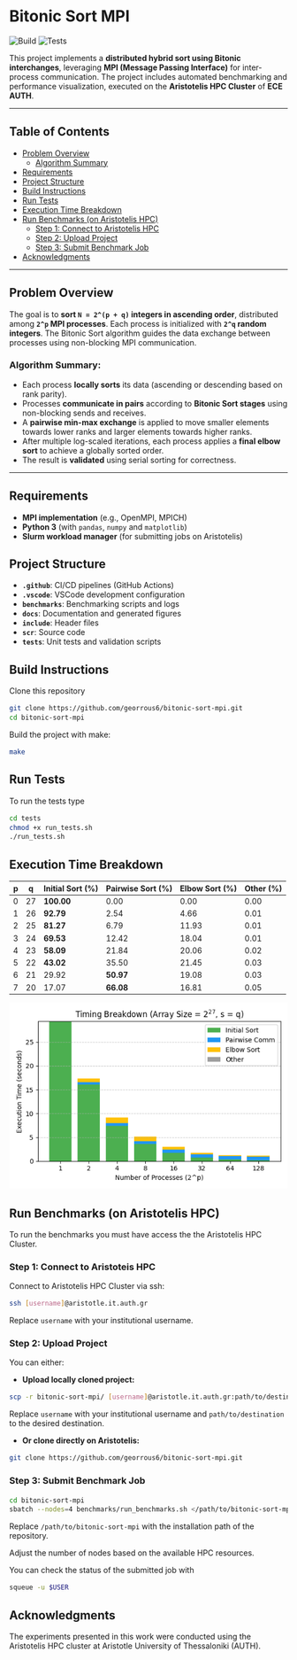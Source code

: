# Bitonic Sort MPI

![Build](https://github.com/georrous6/bitonic-sort-mpi/actions/workflows/build.yml/badge.svg)
![Tests](https://github.com/georrous6/bitonic-sort-mpi/actions/workflows/test.yml/badge.svg)

This project implements a **distributed hybrid sort using Bitonic interchanges**, leveraging 
**MPI (Message Passing Interface)** for inter-process communication. The project includes automated 
benchmarking and performance visualization, executed on the **Aristotelis HPC Cluster** of **ECE AUTH**.

---

## Table of Contents

- [Problem Overview](#problem-overview)
  - [Algorithm Summary](#algorithm-summary)
- [Requirements](#requirements)
- [Project Structure](#project-structure)
- [Build Instructions](#build-instructions)
- [Run Tests](#run-tests)
- [Execution Time Breakdown](#execution-time-breakdown)
- [Run Benchmarks (on Aristotelis HPC)](#run-benchmarks-on-aristotelis-hpc)
  - [Step 1: Connect to Aristotelis HPC](#step-1-connect-to-aristotelis-hpc)
  - [Step 2: Upload Project](#step-2-upload-project)
  - [Step 3: Submit Benchmark Job](#step-3-submit-benchmark-job)
- [Acknowledgments](#acknowledgments)

---

## Problem Overview

The goal is to **sort `N = 2^(p + q)` integers in ascending order**, distributed among 
**`2^p` MPI processes**. Each process is initialized with **`2^q` random integers**. 
The Bitonic Sort algorithm guides the data exchange between processes using non-blocking 
MPI communication.

### Algorithm Summary:
- Each process **locally sorts** its data (ascending or descending based on rank parity).
- Processes **communicate in pairs** according to **Bitonic Sort stages** using non-blocking sends 
and receives.
- A **pairwise min-max exchange** is applied to move smaller elements towards lower ranks and larger 
elements towards higher ranks.
- After multiple log-scaled iterations, each process applies a **final elbow sort** to achieve a
globally sorted order.
- The result is **validated** using serial sorting for correctness.

---

## Requirements
- **MPI implementation** (e.g., OpenMPI, MPICH)
- **Python 3** (with `pandas`, `numpy` and `matplotlib`)
- **Slurm workload manager** (for submitting jobs on Aristotelis)

## Project Structure
- **`.github`**: CI/CD pipelines (GitHub Actions)
- **`.vscode`**: VSCode development configuration
- **`benchmarks`**: Benchmarking scripts and logs
- **`docs`**: Documentation and generated figures
- **`include`**: Header files
- **`scr`**: Source code
- **`tests`**: Unit tests and validation scripts

## Build Instructions

Clone this repository
```bash
git clone https://github.com/georrous6/bitonic-sort-mpi.git
cd bitonic-sort-mpi
```

Build the project with make:
```bash
make
```

## Run Tests
To run the tests type
```bash
cd tests
chmod +x run_tests.sh
./run_tests.sh
```

## Execution Time Breakdown

| **p** | **q** | **Initial Sort (%)** | **Pairwise Sort (%)** | **Elbow Sort (%)** | **Other (%)** |
|-------|-------|---------------------|----------------------|-------------------|--------------|
| 0     | 27    | **100.00**          | 0.00                 | 0.00              | 0.00         |
| 1     | 26    | **92.79**           | 2.54                 | 4.66              | 0.01         |
| 2     | 25    | **81.27**           | 6.79                 | 11.93             | 0.01         |
| 3     | 24    | **69.53**           | 12.42                | 18.04             | 0.01         |
| 4     | 23    | **58.09**           | 21.84                | 20.06             | 0.02         |
| 5     | 22    | **43.02**           | 35.50                | 21.45             | 0.03         |
| 6     | 21    | 29.92               | **50.97**            | 19.08             | 0.03         |
| 7     | 20    | 17.07               | **66.08**            | 16.81             | 0.05         |

![Time Breakdown](docs/figures/stacked_timing.png)

## Run Benchmarks (on Aristotelis HPC)
To run the benchmarks you must have access the the Aristotelis HPC Cluster.

### Step 1: Connect to Aristoteis HPC
Connect to Aristotelis HPC Cluster via ssh:
```bash
ssh [username]@aristotle.it.auth.gr
```
Replace `username` with your institutional username.

### Step 2: Upload Project
You can either:

- **Upload locally cloned project:**
```bash
scp -r bitonic-sort-mpi/ [username]@aristotle.it.auth.gr:path/to/destination/
```
Replace `username` with your institutional username and `path/to/destination` to the desired destination.

- **Or clone directly on Aristotelis:**
```bash
git clone https://github.com/georrous6/bitonic-sort-mpi.git
```

### Step 3: Submit Benchmark Job
```bash
cd bitonic-sort-mpi
sbatch --nodes=4 benchmarks/run_benchmarks.sh </path/to/bitonic-sort-mpi>
```
Replace `/path/to/bitonic-sort-mpi` with the installation path of the repository.

Adjust the number of nodes based on the available HPC resources.

You can check the status of the submitted job with
```bash
squeue -u $USER
```

## Acknowledgments

The experiments presented in this work were conducted using the Aristotelis HPC cluster at Aristotle 
University of Thessaloniki (AUTH).